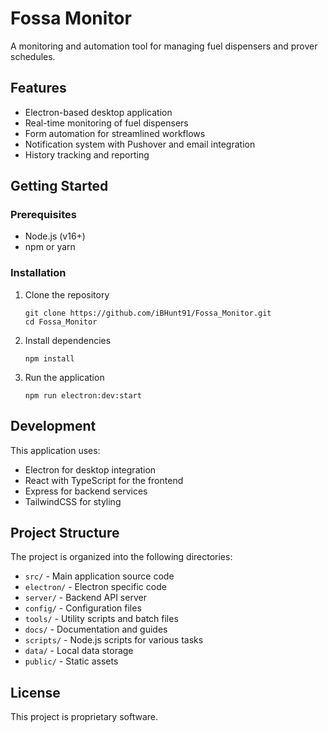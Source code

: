 # Fossa Monitor

A monitoring and automation tool for managing fuel dispensers and prover schedules.

## Features

- Electron-based desktop application
- Real-time monitoring of fuel dispensers
- Form automation for streamlined workflows
- Notification system with Pushover and email integration
- History tracking and reporting

## Getting Started

### Prerequisites

- Node.js (v16+)
- npm or yarn

### Installation

1. Clone the repository
   ```
   git clone https://github.com/iBHunt91/Fossa_Monitor.git
   cd Fossa_Monitor
   ```

2. Install dependencies
   ```
   npm install
   ```

3. Run the application
   ```
   npm run electron:dev:start
   ```

## Development

This application uses:
- Electron for desktop integration
- React with TypeScript for the frontend
- Express for backend services
- TailwindCSS for styling

## Project Structure

The project is organized into the following directories:

- `src/` - Main application source code
- `electron/` - Electron specific code
- `server/` - Backend API server
- `config/` - Configuration files
- `tools/` - Utility scripts and batch files
- `docs/` - Documentation and guides
- `scripts/` - Node.js scripts for various tasks
- `data/` - Local data storage
- `public/` - Static assets

## License

This project is proprietary software. 